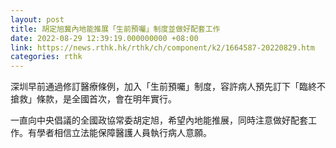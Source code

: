 ```yaml
---
layout: post
title: 胡定旭冀內地能推展「生前預囑」制度並做好配套工作
date: 2022-08-29 12:39:19.000000000 +08:00
link: https://news.rthk.hk/rthk/ch/component/k2/1664587-20220829.htm
categories: rthk
---
```


深圳早前通過修訂醫療條例，加入「生前預囑」制度，容許病人預先訂下「臨終不搶救」條款，是全國首次，會在明年實行。

一直向中央倡議的全國政協常委胡定旭，希望內地能推展，同時注意做好配套工作。有學者相信立法能保障醫護人員執行病人意願。

